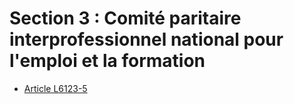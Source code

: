 # Section 3 : Comité paritaire interprofessionnel national pour l'emploi et la formation

* [Article L6123-5](./LEGIARTI000028699079.md)
